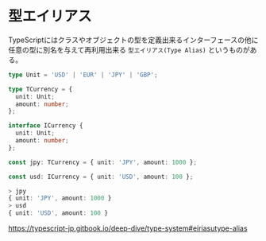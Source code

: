 # 型エイリアス

TypeScriptにはクラスやオブジェクトの型を定義出来るインターフェースの他に任意の型に別名を与えて再利用出来る `型エイリアス(Type Alias)` というものがある。

```ts
type Unit = 'USD' | 'EUR' | 'JPY' | 'GBP';

type TCurrency = {
  unit: Unit;
  amount: number;
};

interface ICurrency {
  unit: Unit;
  amount: number;
};

const jpy: TCurrency = { unit: 'JPY', amount: 1000 };

const usd: ICurrency = { unit: 'USD', amount: 100 };

> jpy
{ unit: 'JPY', amount: 1000 }
> usd
{ unit: 'USD', amount: 100 }
```

https://typescript-jp.gitbook.io/deep-dive/type-system#eiriasutype-alias
